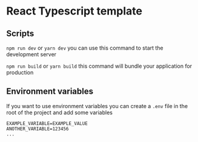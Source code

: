 # React Typescript template

## Scripts

`npm run dev` or `yarn dev` you can use this command to start the development server

`npm run build` or `yarn build` this command will bundle your application for production

## Environment variables

If you want to use environment variables you can create a `.env` file in the root of the project and add some variables

```
EXAMPLE_VARIABLE=EXAMPLE_VALUE
ANOTHER_VARIABLE=123456
...
```

